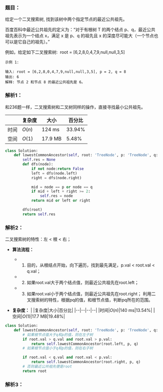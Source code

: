 ### 题目：
给定一个二叉搜索树, 找到该树中两个指定节点的最近公共祖先。

百度百科中最近公共祖先的定义为：“对于有根树 T 的两个结点 p、q，最近公共祖先表示为一个结点 x，满足 x 是 p、q 的祖先且 x 的深度尽可能大（一个节点也可以是它自己的祖先）。”

例如，给定如下二叉搜索树:  root = [6,2,8,0,4,7,9,null,null,3,5]

```
示例 1:

输入: root = [6,2,8,0,4,7,9,null,null,3,5], p = 2, q = 8
输出: 6 
解释: 节点 2 和节点 8 的最近公共祖先是 6。
```

### 解析1：
和236题一样，二叉搜索树和二叉树同样的操作，直接寻找最小公共祖先。

|  |复杂度|大小|百分比|
|--|--|--|--|
|时间|$O(n)$|124 ms|33.94%|
|空间|$O(1)$|17.9 MB|5.48%|

```python
class Solution:
    def lowestCommonAncestor(self, root: 'TreeNode', p: 'TreeNode', q: 'TreeNode') -> 'TreeNode':
        self.res = None
        def dfs(node):
            if not node:return False
            left = dfs(node.left)
            right = dfs(node.right)
            
            mid = node == p or node == q
            if mid + left + right >= 2:
                self.res = node
            return mid or left or right
        
        dfs(root)
        return self.res
```

### 解析2：
二叉搜索树的特性：左 < 根 < 右；

* **算法流程：**
  * 1. 目的，从根结点开始，向下遍历，找到最先满足，p.val < root.val < q.val；
  * 2. 如果root.val大于两个结点值，则最近公共祖先在root.left；
  * 3. 如果root.val小于两个结点值，则最近公共祖先在root.right；
利用二叉搜索树的特性，根据pq的值，和根节点值，判断pq所在的范围。

* **复杂度：**
|  |复杂度|大小|百分比|
|--|--|--|--|
|时间|$O(n)$|140 ms|13.54%|
|空间|$O(1)$|17.7 MB|19.48%|

```python
class Solution:
    def lowestCommonAncestor(self, root: 'TreeNode', p: 'TreeNode', q: 'TreeNode') -> 'TreeNode':
        # 如果根节点值大于q和p的值，则在左子树
        if root.val > q.val and root.val > p.val:
            return self.lowestCommonAncestor(root.left, p, q)
        # 如果根节点值小于q和p的值，则在右子树
        
        if root.val < q.val and root.val < p.val:
            return self.lowestCommonAncestor(root.right, p, q)
        # 否则最近公共祖先便是root
        return root
```

### 解析3：

